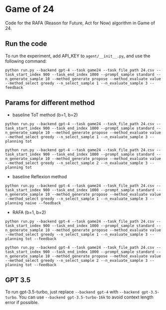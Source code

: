 # Game of 24

Code for the RAFA (Reason for Future, Act for Now) algorithm in Game of 24.

## Run the code

To run the experiment, add API_KEY to `agent/__init__.py`, and use the following command:

```
python run.py --backend gpt-4 --task game24 --task_file_path 24.csv --task_start_index 900 --task_end_index 1000 --prompt_sample standard --n_generate_sample 10 --method_generate propose --method_evaluate value --method_select greedy --n_select_sample 1 --n_evaluate_sample 3 --feedback
```

## Params for different method

- baseline ToT method (b=1, b=2)

```
python run.py --backend gpt-4 --task game24 --task_file_path 24.csv --task_start_index 900 --task_end_index 1000 --prompt_sample standard --n_generate_sample 10 --method_generate propose --method_evaluate value --method_select greedy --n_select_sample 1 --n_evaluate_sample 3 --planning tot
```

```
python run.py --backend gpt-4 --task game24 --task_file_path 24.csv --task_start_index 900 --task_end_index 1000 --prompt_sample standard --n_generate_sample 10 --method_generate propose --method_evaluate value --method_select greedy --n_select_sample 2 --n_evaluate_sample 3 --planning tot
```

- baseline Reflexion method

```
python run.py --backend gpt-4 --task game24 --task_file_path 24.csv --task_start_index 900 --task_end_index 1000 --prompt_sample standard --n_generate_sample 10 --method_generate propose --method_evaluate value --method_select greedy --n_select_sample 1 --n_evaluate_sample 3 --planning naive --feedback
```

- RAFA (b=1, b=2)

```
python run.py --backend gpt-4 --task game24 --task_file_path 24.csv --task_start_index 900 --task_end_index 1000 --prompt_sample standard --n_generate_sample 10 --method_generate propose --method_evaluate value --method_select greedy --n_select_sample 1 --n_evaluate_sample 3 --planning tot --feedback
```

```
python run.py --backend gpt-4 --task game24 --task_file_path 24.csv --task_start_index 900 --task_end_index 1000 --prompt_sample standard --n_generate_sample 10 --method_generate propose --method_evaluate value --method_select greedy --n_select_sample 2 --n_evaluate_sample 3 --planning tot --feedback
```


## GPT 3.5
To run gpt-3.5-turbo, just replace `--backend gpt-4` with `--backend gpt-3.5-turbo`. You can use `--backend gpt-3.5-turbo-16k` to avoid context length error if possible.
